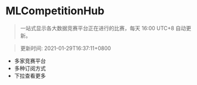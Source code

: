# MLCompetitionHub

> 一站式显示各大数据竞赛平台正在进行的比赛，每天 16:00 UTC+8 自动更新。
  
> 更新时间: 2021-01-29T16:37:11+0800 

* 多家竞赛平台
* 多种订阅方式
* 下拉查看更多